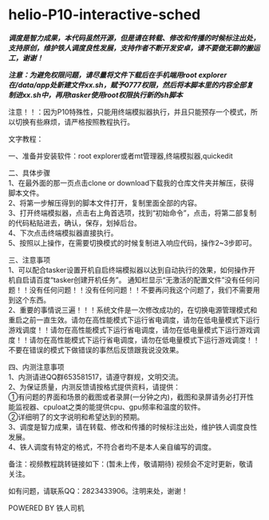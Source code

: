 # helio-P10-interactive-sched

***调度是智力成果，本代码虽然开源，但是请在转载、修改和传播的时候标注出处，支持原创，维护铁人调度良性发展，支持作者不断开发安卓，请不要做无聊的搬运工，谢谢！***

***注意：为避免权限问题，请尽量将文件下载后在手机端用root explorer在/data/app处新建文件xx.sh，赋予0777权限，然后将本脚本里的内容全部复制进xx.sh中，再用tasker使用root权限执行新的sh脚本***

注意！！：因为P10特殊性，只能用终端模拟器执行，并且只能预存一个模式，所以切换有些麻烦，请严格按照教程执行。 

文字教程： 

一、准备并安装软件：root explorer或者mt管理器,终端模拟器,quickedit

二、具体步骤  
    1、在最外面的那一页点击clone or download下载我的仓库文件夹并解压，获得脚本文件。    
    2、将第一步解压得到的脚本文件打开，复制里面全部的内容。  
    3、打开终端模拟器，点击右上角首选项，找到“初始命令”，点击，将第二部复制的代码粘贴进去，确认，保存，划掉后台。  
    4、下次点击终端模拟器直接执行。  
    5、按照以上操作，在需要切换模式的时候复制进入响应代码，操作2~3步即可。  

三、注意事项  
    1、可以配合tasker设置开机自启终端模拟器以达到自动执行的效果，如何操作开机自启请百度“tasker创建开机任务”。 通知栏显示“无激活的配置文件”没有任何问题！！没有任何问题！！没有任何问题！！不要再问我这个问题了，我们不需要用到这个东西。  
    2、重要的事情说三遍！！！系统文件是一次修改成功的，在切换电源管理模式和重启之前一直生效。请勿在高性能模式下运行省电调度，请勿在低电量模式下运行游戏调度！！请勿在高性能模式下运行省电调度，请勿在低电量模式下运行游戏调度！！请勿在高性能模式下运行省电调度，请勿在低电量模式下运行游戏调度！！不要在错误的模式下做错误的事然后反馈跟我说没效果。  

四、内测注意事项  
    1、内测请进QQ群653581517，请遵守群规，文明交流。  
    2、为保证质量，内测反馈请按格式提供资料，请提供：  
        ①有问题的界面和场景的截图或者录屏(一分钟之内)，截图和录屏请务必打开性能监视器、cpuloat之类的能提供cpu、gpu频率和温度的软件。  
        ②详细明了的文字说明和希望达到的预期。  
    3、调度是智力成果，请在转载、修改和传播的时候标注出处，维护铁人调度良性发展。  
    4、铁人调度有特定的格式，不符合者均不是本人亲自编写的调度。  

备注：视频教程跳转链接如下：(暂未上传，敬请期待)
视频会不定时更新，敬请关注。  

如有问题，请联系QQ：2823433906。注明来处，谢谢！  

POWERED BY 铁人司机  

